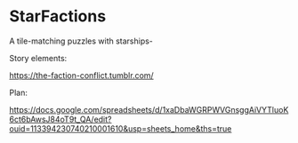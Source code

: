 # StarFactions

A tile-matching puzzles with starships-

Story elements:

https://the-faction-conflict.tumblr.com/

Plan:

https://docs.google.com/spreadsheets/d/1xaDbaWGRPWVGnsggAiVYTluoK6ct6bAwsJ84oT9t_QA/edit?ouid=113394230740210001610&usp=sheets_home&ths=true